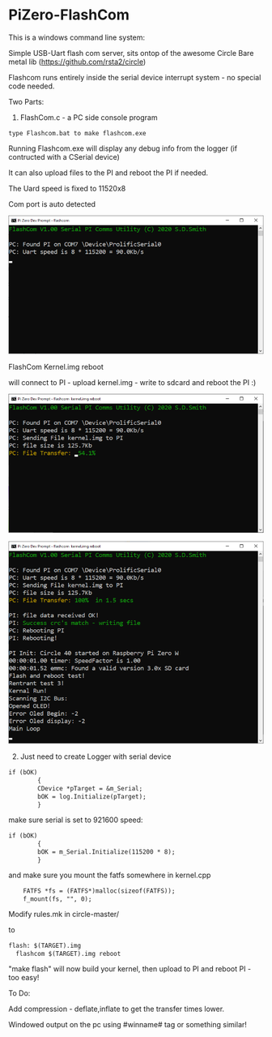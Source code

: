 # PiZero-FlashCom

This is a windows command line system:

Simple USB-Uart flash com server, sits ontop of the awesome Circle Bare metal lib (https://github.com/rsta2/circle)

Flashcom runs entirely inside the serial device interrupt system - no special code needed.

Two Parts:


1) FlashCom.c - a PC side console program

```
type Flashcom.bat to make flashcom.exe
```

Running Flashcom.exe will display any debug info from the logger (if contructed with a CSerial device)

It can also upload files to the PI and reboot the PI if needed.

The Uard speed is fixed to 11520x8

Com port is auto detected

![](./Images/FC_Connect.png)

FlashCom Kernel.img reboot

will connect to PI - upload kernel.img - write to sdcard and reboot the PI :)

![](./Images/FC_Uploading.png)

![](./Images/FC_Rebot.png)

2) Just need to create Logger with serial device
```
if (bOK)
		{
		CDevice *pTarget = &m_Serial;
		bOK = log.Initialize(pTarget);
		}
```

make sure serial is set to 921600 speed:
```
if (bOK)
		{
		bOK = m_Serial.Initialize(115200 * 8);
		}
```

and make sure you mount the fatfs somewhere in kernel.cpp
```
	FATFS *fs = (FATFS*)malloc(sizeof(FATFS)); 
	f_mount(fs, "", 0);
```



  
  Modify rules.mk in circle-master/
  
  to
  ```
  flash: $(TARGET).img
	flashcom $(TARGET).img reboot
```	
  
  
  "make flash" will now build your kernel, then upload to PI and reboot PI - too easy!

  
  To Do:
  
  Add compression - deflate,inflate to get the transfer times lower.
  
  Windowed output on the pc using #winname# tag or something similar!
